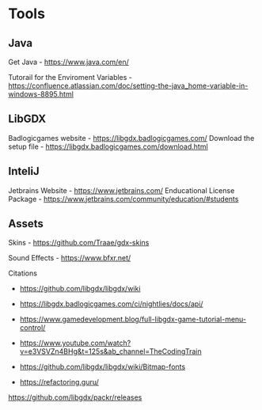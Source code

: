 # Tools

## Java
Get Java - https://www.java.com/en/

Tutorail for the Enviroment Variables - 
https://confluence.atlassian.com/doc/setting-the-java_home-variable-in-windows-8895.html

## LibGDX
Badlogicgames website - https://libgdx.badlogicgames.com/
Download the setup file - https://libgdx.badlogicgames.com/download.html

## InteliJ
Jetbrains Website - https://www.jetbrains.com/
Enducational License Package - https://www.jetbrains.com/community/education/#students

## Assets

Skins - https://github.com/Traae/gdx-skins

Sound Effects - https://www.bfxr.net/

Citations
- https://github.com/libgdx/libgdx/wiki
- https://libgdx.badlogicgames.com/ci/nightlies/docs/api/

- https://www.gamedevelopment.blog/full-libgdx-game-tutorial-menu-control/
- https://www.youtube.com/watch?v=e3VSVZn4BHg&t=125s&ab_channel=TheCodingTrain
- https://github.com/libgdx/libgdx/wiki/Bitmap-fonts
- https://refactoring.guru/

https://github.com/libgdx/packr/releases
